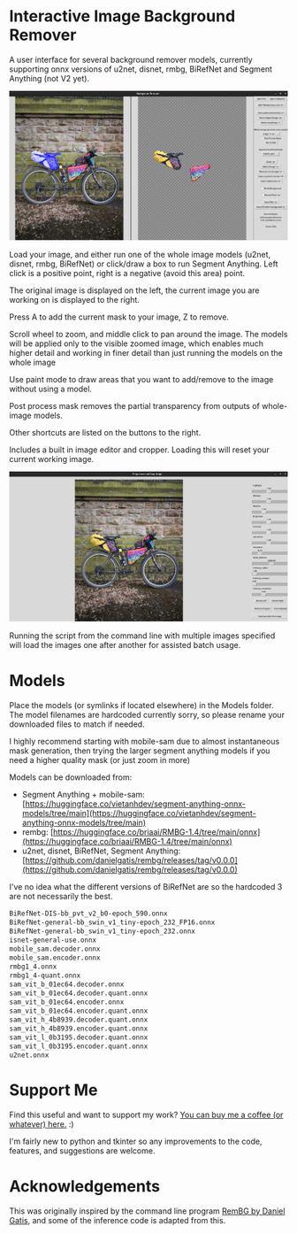 # Interactive Image Background Remover

A user interface for several background remover models, currently supporting onnx versions of u2net, disnet, rmbg, BiRefNet and Segment Anything (not V2 yet).

![Screenshot of main window](Images/main_image.jpg)

Load your image, and either run one of the whole image models (u2net, disnet, rmbg, BiRefNet) or click/draw a box to run Segment Anything. Left click is a positive point, right is a negative (avoid this area) point.

The original image is displayed on the left, the current image you are working on is displayed to the right.

Press A to add the current mask to your image, Z to remove.

Scroll wheel to zoom, and middle click to pan around the image. The models will be applied only to the visible zoomed image, which enables much higher detail and working in finer detail than just running the models on the whole image

Use paint mode to draw areas that you want to add/remove to the image without using a model.

Post process mask removes the partial transparency from outputs of whole-image models. 

Other shortcuts are listed on the buttons to the right.

Includes a built in image editor and cropper. Loading this will reset your current working image. 

![Screenshot of main window](Images/image_editor.jpg)

Running the script from the command line with multiple images specified will load the images one after another for assisted batch usage.

# Models

Place the models (or symlinks if located elsewhere) in the Models folder. The model filenames are hardcoded currently sorry, so please rename your downloaded files to match if needed.

I highly recommend starting with mobile-sam due to almost instantaneous mask generation, then trying the larger segment anything models if you need a higher quality mask (or just zoom in more)

Models can be downloaded from:

- Segment Anything + mobile-sam: [https://huggingface.co/vietanhdev/segment-anything-onnx-models/tree/main](https://huggingface.co/vietanhdev/segment-anything-onnx-models/tree/main)
- rembg: [https://huggingface.co/briaai/RMBG-1.4/tree/main/onnx](https://huggingface.co/briaai/RMBG-1.4/tree/main/onnx)
- u2net, disnet, BiRefNet, Segment Anything: [https://github.com/danielgatis/rembg/releases/tag/v0.0.0](https://github.com/danielgatis/rembg/releases/tag/v0.0.0)

I've no idea what the different versions of BiRefNet are so the hardcoded 3 are not necessarily the best. 

```
BiRefNet-DIS-bb_pvt_v2_b0-epoch_590.onnx
BiRefNet-general-bb_swin_v1_tiny-epoch_232_FP16.onnx
BiRefNet-general-bb_swin_v1_tiny-epoch_232.onnx
isnet-general-use.onnx
mobile_sam.decoder.onnx
mobile_sam.encoder.onnx
rmbg1_4.onnx
rmbg1_4-quant.onnx
sam_vit_b_01ec64.decoder.onnx
sam_vit_b_01ec64.decoder.quant.onnx
sam_vit_b_01ec64.encoder.onnx
sam_vit_b_01ec64.encoder.quant.onnx
sam_vit_h_4b8939.decoder.quant.onnx
sam_vit_h_4b8939.encoder.quant.onnx
sam_vit_l_0b3195.decoder.quant.onnx
sam_vit_l_0b3195.encoder.quant.onnx
u2net.onnx
```


# Support Me

Find this useful and want to support my work? [You can buy me a coffee (or whatever) here.](https://ko-fi.com/pricklygorse) :)

I'm fairly new to python and tkinter so any improvements to the code, features, and suggestions are welcome. 


# Acknowledgements

This was originally inspired by the command line program [RemBG by Daniel Gatis](https://github.com/danielgatis/rembg), and some of the inference code is adapted from this. 
